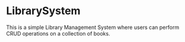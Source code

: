 # LibrarySystem
This is a simple Library Management System where users can perform CRUD operations on a collection of books.
